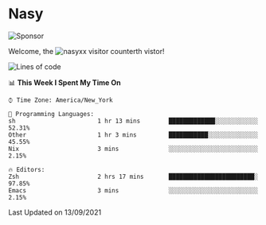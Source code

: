 # Nasy

<!--
<p align="center">
<img height="200" src="https://github-readme-stats.vercel.app/api?username=nasyxx&count_private=true&show_icons=true&theme=dracula&include_all_commits=true"/>
<img height="200" src="https://github-readme-stats.vercel.app/api/top-langs/?username=nasyxx&theme=dracula&hide=html,jupyter+notebook&count_private=true&show_icons=true"/>
</p>

  
----------------
-->

![Sponsor](https://img.shields.io/static/v1.svg?label=Sponsor&message=%E2%9D%A4&logo=GitHub&style=flat&color=pink)
 
Welcome, the ![nasyxx visitor counter](https://count.getloli.com/get/@nasyxx?theme=rule34)th vistor!
 
<!--START_SECTION:waka-->
![Lines of code](https://img.shields.io/badge/From%20Hello%20World%20I%27ve%20Written-5.4%20million%20lines%20of%20code-blue)

📊 **This Week I Spent My Time On** 

```text
⌚︎ Time Zone: America/New_York

💬 Programming Languages: 
sh                       1 hr 13 mins        █████████████░░░░░░░░░░░░   52.31% 
Other                    1 hr 3 mins         ███████████░░░░░░░░░░░░░░   45.55% 
Nix                      3 mins              ░░░░░░░░░░░░░░░░░░░░░░░░░   2.15%

🔥 Editors: 
Zsh                      2 hrs 17 mins       ████████████████████████░   97.85% 
Emacs                    3 mins              ░░░░░░░░░░░░░░░░░░░░░░░░░   2.15%

```


 Last Updated on 13/09/2021
<!--END_SECTION:waka-->

<!-- ![visitors](https://visitor-badge.laobi.icu/badge?page_id=nasyxx.nasyxx) -->
